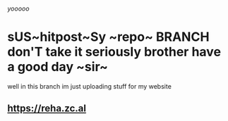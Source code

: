 ###### yooooo
# sUS~hitpost~Sy ~repo~ BRANCH don'T take it seriously brother have a good day ~sir~
well in this branch im just uploading stuff for my website </p>
## https://reha.zc.al
